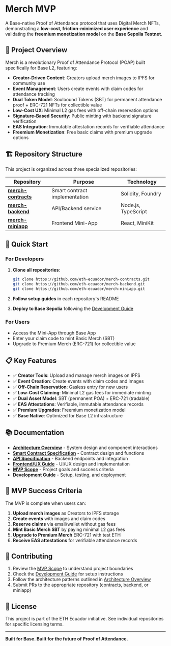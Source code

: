 # Merch MVP

A Base-native Proof of Attendance protocol that uses Digital Merch NFTs, demonstrating a **low-cost, friction-minimized user experience** and validating the **freemium monetization model** on the **Base Sepolia Testnet**.

## 🎯 Project Overview

Merch is a revolutionary Proof of Attendance Protocol (POAP) built specifically for Base L2, featuring:

- **Creator-Driven Content**: Creators upload merch images to IPFS for community use
- **Event Management**: Users create events with claim codes for attendance tracking
- **Dual Token Model**: Soulbound Tokens (SBT) for permanent attendance proof + ERC-721 NFTs for collectible value
- **Low-Cost UX**: Minimal L2 gas fees with off-chain reservation options
- **Signature-Based Security**: Public minting with backend signature verification
- **EAS Integration**: Immutable attestation records for verifiable attendance
- **Freemium Monetization**: Free basic claims with premium upgrade options

## 🏗️ Repository Structure

This project is organized across three specialized repositories:

| Repository | Purpose | Technology |
|------------|---------|------------|
| [**merch-contracts**](https://github.com/eth-ecuador/merch-contracts) | Smart contract implementation | Solidity, Foundry |
| [**merch-backend**](https://github.com/eth-ecuador/merch-backend) | API/Backend service | Node.js, TypeScript |
| [**merch-miniapp**](https://github.com/eth-ecuador/merch-miniapp) | Frontend Mini-App | React, MiniKit |

## 🚀 Quick Start

### For Developers

1. **Clone all repositories**:
   ```bash
   git clone https://github.com/eth-ecuador/merch-contracts.git
   git clone https://github.com/eth-ecuador/merch-backend.git
   git clone https://github.com/eth-ecuador/merch-miniapp.git
   ```

2. **Follow setup guides** in each repository's README

3. **Deploy to Base Sepolia** following the [Development Guide](docs/DEVELOPMENT.md)

### For Users

- Access the Mini-App through Base App
- Enter your claim code to mint Basic Merch (SBT)
- Upgrade to Premium Merch (ERC-721) for collectible value

## 📋 Key Features

- ✅ **Creator Tools**: Upload and manage merch images on IPFS
- ✅ **Event Creation**: Create events with claim codes and images
- ✅ **Off-Chain Reservation**: Gasless entry for new users
- ✅ **Low-Cost Claiming**: Minimal L2 gas fees for immediate minting
- ✅ **Dual Asset Model**: SBT (permanent POA) + ERC-721 (tradable)
- ✅ **EAS Attestations**: Verifiable, immutable attendance records
- ✅ **Premium Upgrades**: Freemium monetization model
- ✅ **Base Native**: Optimized for Base L2 infrastructure

## 📚 Documentation

- [**Architecture Overview**](docs/ARCHITECTURE.md) - System design and component interactions
- [**Smart Contract Specification**](docs/SMART_CONTRACTS.md) - Contract design and functions
- [**API Specification**](docs/API_SPECIFICATION.md) - Backend endpoints and integration
- [**Frontend/UX Guide**](docs/FRONTEND_UX.md) - UI/UX design and implementation
- [**MVP Scope**](docs/MVP_SCOPE.md) - Project goals and success criteria
- [**Development Guide**](docs/DEVELOPMENT.md) - Setup, testing, and deployment

## 🎯 MVP Success Criteria

The MVP is complete when users can:

1. **Upload merch images** as Creators to IPFS storage
2. **Create events** with images and claim codes
3. **Reserve claims** via email/wallet without gas fees
4. **Mint Basic Merch SBT** by paying minimal L2 gas fees
5. **Upgrade to Premium Merch** ERC-721 with test ETH
6. **Receive EAS attestations** for verifiable attendance records

## 🤝 Contributing

1. Review the [MVP Scope](docs/MVP_SCOPE.md) to understand project boundaries
2. Check the [Development Guide](docs/DEVELOPMENT.md) for setup instructions
3. Follow the architecture patterns outlined in [Architecture Overview](docs/ARCHITECTURE.md)
4. Submit PRs to the appropriate repository (contracts, backend, or miniapp)

## 📄 License

This project is part of the ETH Ecuador initiative. See individual repositories for specific licensing terms.

---

**Built for Base. Built for the future of Proof of Attendance.**

